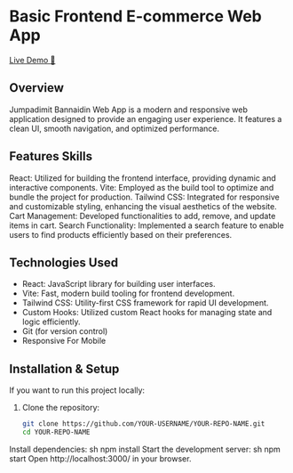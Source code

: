 # Basic Frontend E-commerce Web App  

[Live Demo 🚀](https://jumpadimit-bannaidin-web-app.netlify.app/)

## Overview  
Jumpadimit Bannaidin Web App is a modern and responsive web application designed to provide an engaging user experience. It features a clean UI, smooth navigation, and optimized performance.

## Features Skills
React: Utilized for building the frontend interface, providing dynamic and interactive components.
Vite: Employed as the build tool to optimize and bundle the project for production.
Tailwind CSS: Integrated for responsive and customizable styling, enhancing the visual aesthetics of the website.
Cart Management: Developed functionalities to add, remove, and update items in cart.
Search Functionality: Implemented a search feature to enable users to find products efficiently based on their preferences.

## Technologies Used  
- React: JavaScript library for building user interfaces.
- Vite: Fast, modern build tooling for frontend development.
- Tailwind CSS: Utility-first CSS framework for rapid UI development.
- Custom Hooks: Utilized custom React hooks for managing state and logic efficiently.
- Git (for version control)
- Responsive For Mobile

## Installation & Setup  
If you want to run this project locally:  
1. Clone the repository:  
   ```sh
   git clone https://github.com/YOUR-USERNAME/YOUR-REPO-NAME.git
   cd YOUR-REPO-NAME
Install dependencies:
sh
npm install
Start the development server:
sh
npm start
Open http://localhost:3000/ in your browser.
